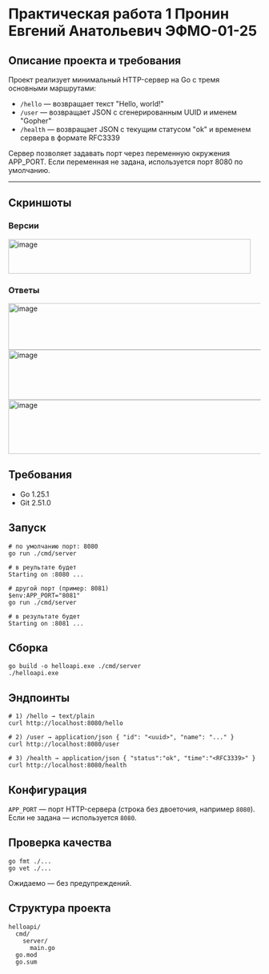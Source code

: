 # Практическая работа 1 Пронин Евгений Анатольевич ЭФМО-01-25

## Описание проекта и требования

Проект реализует минимальный HTTP-сервер на Go с тремя основными маршрутами:

* ```/hello``` — возвращает текст "Hello, world!"
* ```/user``` — возвращает JSON с сгенерированным UUID и именем "Gopher"
* ```/health``` — возвращает JSON с текущим статусом "ok" и временем сервера в формате RFC3339

Сервер позволяет задавать порт через переменную окружения APP_PORT. Если переменная не задана, используется порт 8080 по умолчанию.

---

## Скриншоты

### Версии

<img width="484" height="69" alt="image" src="https://github.com/user-attachments/assets/c322734c-eede-4509-b42f-b1ea6883d85c" />

### Ответы

<img width="628" height="93" alt="image" src="https://github.com/user-attachments/assets/a1ffdc3f-cb04-4b25-8327-482a8131d87a" />

<img width="618" height="100" alt="image" src="https://github.com/user-attachments/assets/14b188db-22c0-403f-9458-b2c058e441a7" />

<img width="623" height="108" alt="image" src="https://github.com/user-attachments/assets/469a4a94-f24c-46af-ab14-ac988f3bfbf0" />



## Требования

* Go 1.25.1
* Git 2.51.0

## Запуск


```
# по умолчанию порт: 8080
go run ./cmd/server

# в реультате будет
Starting on :8080 ...

# другой порт (пример: 8081)
$env:APP_PORT="8081"
go run ./cmd/server

# в результате будет
Starting on :8081 ...
```

## Сборка

```
go build -o helloapi.exe ./cmd/server
./helloapi.exe
```

## Эндпоинты

```
# 1) /hello → text/plain
curl http://localhost:8080/hello

# 2) /user → application/json { "id": "<uuid>", "name": "..." }
curl http://localhost:8080/user

# 3) /health → application/json { "status":"ok", "time":"<RFC3339>" }
curl http://localhost:8080/health
```

## Конфигурация

```APP_PORT``` — порт HTTP-сервера (строка без двоеточия, например ```8080```). Если не задана — используется ```8080```.

## Проверка качества
```
go fmt ./...
go vet ./...
```
Ожидаемо — без предупреждений.

## Структура проекта

```
helloapi/
  cmd/
    server/
      main.go
  go.mod
  go.sum   
```
